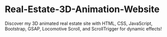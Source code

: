 # Real-Estate-3D-Animation-Website
Discover my 3D animated real estate site with HTML, CSS, JavaScript, Bootstrap, GSAP, Locomotive Scroll, and ScrollTrigger for dynamic effects!
